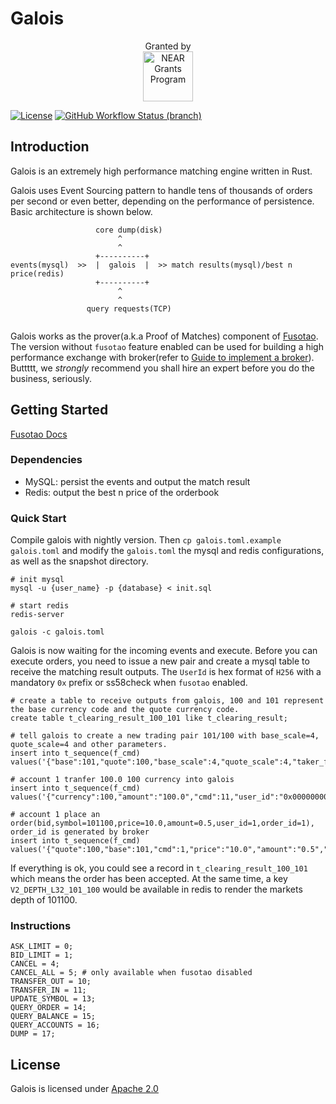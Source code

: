 # Galois

<p align="center">Granted by<br><img src="https://cryptologos.cc/logos/near-protocol-near-logo.png?v=014" alt="NEAR Grants Program" width="80" height="80"></p>

[![License](https://img.shields.io/badge/License-Apache%202.0-orange.svg)](#LICENSE)
[![GitHub Workflow Status (branch)](https://github.com/uinb/galois/actions/workflows/build.yml/badge.svg)](https://github.com/uinb/galois/actions?query=branch%3Amaster)

  
## Introduction

Galois is an extremely high performance matching engine written in Rust.

Galois uses Event Sourcing pattern to handle tens of thousands of orders per second or even better, depending on the performance of persistence. Basic architecture is shown below.

```
                   core dump(disk)
                        ^
                        ^
                   +----------+
events(mysql)  >>  |  galois  |  >> match results(mysql)/best n price(redis)
                   +----------+
                        ^
                        ^
                 query requests(TCP) 
                       
```

Galois works as the prover(a.k.a Proof of Matches) component of [Fusotao](https://github.com/uinb/fusotao). The version without `fusotao` feature enabled can be used for building a high performance exchange with broker(refer to [Guide to implement a broker](#)). Buttttt, we *strongly* recommend you shall hire an expert before you do the business, seriously.


## Getting Started

[Fusotao Docs](https://docs.fusotao.org/)

### Dependencies

- MySQL: persist the events and output the match result
- Redis: output the best n price of the orderbook

### Quick Start

Compile galois with nightly version. Then `cp galois.toml.example galois.toml` and modify the `galois.toml` the mysql and redis configurations, as well as the snapshot directory.

```
# init mysql
mysql -u {user_name} -p {database} < init.sql

# start redis
redis-server

galois -c galois.toml
```

Galois is now waiting for the incoming events and execute. Before you can execute orders, you need to issue a new pair and create a mysql table to receive the matching result outputs. The `UserId` is hex format of `H256` with a mandatory `0x` prefix or ss58check when `fusotao` enabled.

```
# create a table to receive outputs from galois, 100 and 101 represent the base currency code and the quote currency code.
create table t_clearing_result_100_101 like t_clearing_result;

# tell galois to create a new trading pair 101/100 with base_scale=4, quote_scale=4 and other parameters.
insert into t_sequence(f_cmd) values('{"base":101,"quote":100,"base_scale":4,"quote_scale":4,"taker_fee":"0.002","maker_fee":"0.002","min_amount":"0.1","min_vol":"10","enable_market_order":false,"open":true,"cmd":13}');

# account 1 tranfer 100.0 100 currency into galois
insert into t_sequence(f_cmd) values('{"currency":100,"amount":"100.0","cmd":11,"user_id":"0x0000000000000000000000000000000000000000000000000000000000000001"}');

# account 1 place an order(bid,symbol=101100,price=10.0,amount=0.5,user_id=1,order_id=1), order_id is generated by broker
insert into t_sequence(f_cmd) values('{"quote":100,"base":101,"cmd":1,"price":"10.0","amount":"0.5","order_id":1,"user_id":"0x0000000000000000000000000000000000000000000000000000000000000001"}');
```

If everything is ok, you could see a record in `t_clearing_result_100_101` which means the order has been accepted. At the same time, a key `V2_DEPTH_L32_101_100` would be available in redis to render the markets depth of 101100.

### Instructions

```
ASK_LIMIT = 0;
BID_LIMIT = 1;
CANCEL = 4;
CANCEL_ALL = 5; # only available when fusotao disabled
TRANSFER_OUT = 10;
TRANSFER_IN = 11;
UPDATE_SYMBOL = 13;
QUERY_ORDER = 14;
QUERY_BALANCE = 15;
QUERY_ACCOUNTS = 16;
DUMP = 17;
```

## License
Galois is licensed under [Apache 2.0](LICENSE)
